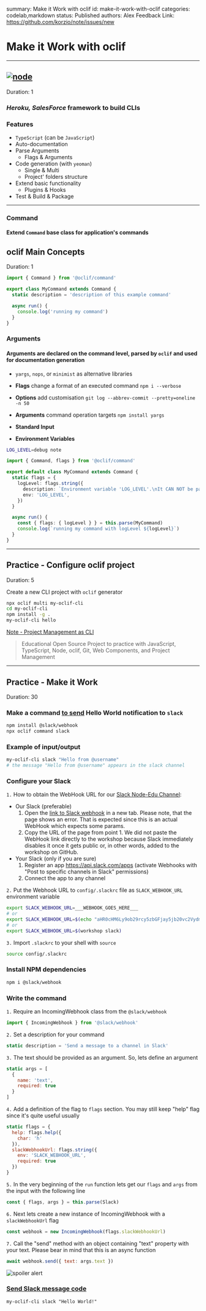 summary: Make it Work with oclif
id: make-it-work-with-oclif
categories: codelab,markdown
status: Published 
authors: Alex
Feedback Link: https://github.com/korzio/note/issues/new

# Make it Work with oclif

---

## [![node](assets/oclif.png)](https://oclif.io/)
Duration: 1

### *Heroku, SalesForce* framework to build CLIs

### Features

- `TypeScript` (can be `JavaScript`)
- Auto-documentation
- Parse Arguments
  - Flags & Arguments
- Code generation (with `yeoman`)
  - Single & Multi
  - Project' folders structure
- Extend basic functionality
  - Plugins & Hooks
- Test & Build & Package

---

### Command

#### Extend `Command` base class for application's commands

## oclif Main Concepts
Duration: 1

```ts
import { Command } from '@oclif/command'

export class MyCommand extends Command {
  static description = 'description of this example command'

  async run() {
    console.log('running my command')
  }
}
```

### Arguments

#### Arguments are declared on the command level, parsed by `oclif` and used for documentation generation

- `yargs`, `nops`, or `minimist` as alternative libraries

- **Flags** change a format of an executed command `npm i --verbose`
- **Options** add customisation `git log --abbrev-commit --pretty=oneline -n 50`
- **Arguments** command operation targets `npm install yargs`
- **Standard Input**
- **Environment Variables**

```bash
LOG_LEVEL=debug note
```

```ts
import { Command, flags } from '@oclif/command'

export default class MyCommand extends Command {
  static flags = {
    logLevel: flags.string({
      description: `Environment variable 'LOG_LEVEL'.\nIt CAN NOT be passed as a flag`,
      env: 'LOG_LEVEL',
    })
  }

  async run() {
    const { flags: { logLevel } } = this.parse(MyCommand)
    console.log(`running my command with logLevel ${logLevel}`)
  }
}
```

---

## Practice - Configure oclif project
Duration: 5

Create a new CLI project with `oclif` generator

```bash
npx oclif multi my-oclif-cli
cd my-oclif-cli
npm install -g .
my-oclif-cli hello
```

[Note - Project Management as CLI](https://github.com/korzio/note)

> Educational Open Source Project to practice with JavaScript, TypeScript, Node, oclif, Git, Web Components, and Project Management

---

## Practice - Make it Work
Duration: 30

### Make a command [to send](https://www.npmjs.com/package/@slack/webhook) Hello World notification to `slack` 

```bash
npm install @slack/webhook
npx oclif command slack
```

### Example of input/output
```bash
my-oclif-cli slack "Hello from @username"
# the message "Hello from @username" appears in the slack channel
```

### Configure your Slack
`1.` How to obtain the WebHook URL for our [Slack Node-Edu Channel](https://join.slack.com/t/note-edu/shared_invite/enQtNzM5NDU3MDUzMDE0LWQwNjFmZDc0NzYwOTBhZDczNDUwZTM0ZDM2NGZhOTNlOWVlMWM4M2I1YmQyOWZiNWMzMGY0ODRmOWVmYzZiNDg):
  - Our Slack (preferable)
    1. Open the [link to Slack webhook](https://bit.ly/35zA1Xd) in a new tab. Please note, that the page shows an error. That is expected since this is an actual WebHook which expects some params.
    2. Copy the URL of the page from point 1. We did not paste the WebHook link directly to the workshop because Slack immediately disables it once it gets public or, in other words, added to the workshop on GitHub.
  - Your Slack (only if you are sure)
    1. Register an app https://api.slack.com/apps (activate Webhooks with "Post to specific channels in Slack" permissions)
    2. Connect the app to any channel

`2.` Put the Webhook URL to `config/.slackrc` file as `SLACK_WEBHOOK_URL` environment variable

```bash
export SLACK_WEBHOOK_URL=___WEBHOOK_GOES_HERE___
# or
export SLACK_WEBHOOK_URL=$(echo "aHR0cHM6Ly9ob29rcy5zbGFjay5jb20vc2VydmljZXMvVEwwMzg2V1BOL0JRMzRWREhQVy9DTjg3d2NVYlE4YTkyMmhaZjBaeEgwMVM=" | base64--decode)
# or 
export SLACK_WEBHOOK_URL=$(workshop slack)
```
    
`3.`  Import `.slackrc` to your shell with `source`
    
```bash
source config/.slackrc
```


### Install NPM dependencies
```bash
npm i @slack/webhook

```


### Write the command

`1.` Require an IncomingWebhook class from the `@slack/webhook`
  
```js
import { IncomingWebhook } from '@slack/webhook'
```

`2.` Set a description for your command

```js
static description = 'Send a message to a channel in Slack'
```

`3.` The text should be provided as an argument. So, lets define an argument

```js
static args = [
  {
    name: 'text',
    required: true
  }
]
```

`4.` Add a definition of the flag to `flags` section. You may still keep "help" flag since it's quite useful usually 
    
```js
static flags = {
  help: flags.help({
    char: 'h'
  }),
  slackWebhookUrl: flags.string({
    env: 'SLACK_WEBHOOK_URL',
    required: true
  })
}
```

`5.` In the very beginning of the `run` function lets get our `flags` and `args` from the input with the following line

```js
const { flags, args } = this.parse(Slack)
```
 
    
`6.` Next lets create a new instance of IncomingWebhook with a `slackWebhookUrl` flag
  
```js
const webhook = new IncomingWebhook(flags.slackWebhookUrl)
```
    
`7.`  Call the "send" method with an object containing "text" property with your text. Please bear in mind that this is an async function
```js
await webhook.send({ text: args.text })
```

![spoiler alert](assets/spoiler-alert.jpg)

### [Send Slack message code](https://github.com/korzio/note/blob/master/experiments/my-oclif-cli/src/commands/slack.ts)

```
my-oclif-cli slack "Hello World!"
```
